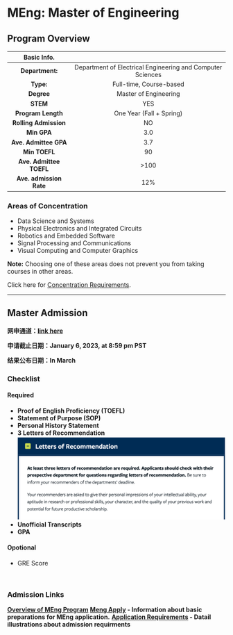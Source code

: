 # MEng: Master of Engineering

## Program Overview

|Basic Info.||
| :---: | :---: |
| **Department:** |  Department of Electrical Engineering and Computer Sciences |
| **Type:** | Full-time, Course-based |
| **Degree** | Master of Engineering |
| **STEM** | YES |
| **Program Length** | One Year (Fall + Spring) |
| **Rolling Admission** | NO |
| **Min GPA** | 3.0 |
| **Ave. Admittee GPA** | 3.7 |
| **Min TOEFL** | 90 |
| **Ave. Admittee TOEFL** | >100 |
| **Ave. admission Rate** | 12% |



### Areas of Concentration

- Data Science and Systems
- Physical Electronics and Integrated Circuits
- Robotics and Embedded Software
- Signal Processing and Communications
- Visual Computing and Computer Graphics

**Note:** Choosing one of these areas does not prevent you from taking courses in other areas.

Click here for [Concentration Requirements](https://eecs.berkeley.edu/academics/graduate/industry-programs/meng).

---

## Master Admission



**网申通道：[link here](https://gradapp.berkeley.edu/apply/?_ga=2.209532624.375836091.1666195503-1030154158.1666195503)**

**申请截止日期：January 6, 2023, at 8:59 pm PST**

**结果公布日期：In March**

### Checklist
#### Required
- **Proof of English Proficiency (TOEFL)**
- **Statement of Purpose (SOP)**
- **Personal History Statement**
- **3 Letters of Recommendation**
![](./MEng/recommendation.png)
- **Unofficial Transcripts**
- **GPA**

#### Opotional
- GRE Score

</br>

###  Admission Links
**[Overview of MEng Program](https://eecs.berkeley.edu/academics/graduate/industry-programs/meng)**
**[Meng Apply](https://eecs.berkeley.edu/academics/graduate/industry-programs/meng/apply) - Information about basic preparations for MEng application.**
**[Application Requirements](https://grad.berkeley.edu/admissions/steps-to-apply/requirements/#panel-1-5) - Datail illustrations about admission requirments**
